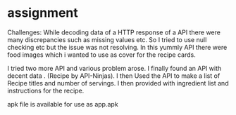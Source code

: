 # assignment

Challenges:
While decoding data of a HTTP response of a API there were many discrepancies such as missing values etc.
So I tried to use null checking etc but the issue was not resolving. In this yummly API there were food images which i wanted to use as 
cover for the recipe cards.

I tried two more API and various problem arose.
I finally found an API with decent data . (Recipe by API-Ninjas).
I then Used the API to make a list of Recipe titles and number of servings.
I then provided with ingredient list and instructions for the recipe.

apk file is available for use as app.apk
